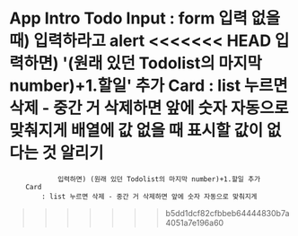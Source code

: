 App
    Intro
    Todo
        Input
            : form
                입력 없을 때) 입력하라고 alert
<<<<<<< HEAD
                입력하면) '(원래 있던 Todolist의 마지막 number)+1.할일' 추가
        Card
            : list 누르면 삭제 - 중간 거 삭제하면 앞에 숫자 자동으로 맞춰지게
              배열에 값 없을 때 표시할 값이 없다는 것 알리기
=======
                입력하면) (원래 있던 Todolist의 마지막 number)+1.할일 추가
        Card
            : list 누르면 삭제 - 중간 거 삭제하면 앞에 숫자 자동으로 맞춰지게
>>>>>>> b5dd1dcf82cfbbeb64444830b7a4051a7e196a60
